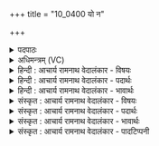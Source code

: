 +++
title = "10_0400 यो न"

+++
<details><summary>पदपाठः</summary>

यः꣢। नः꣢। इद꣡मि꣢दम्। इ꣣द꣢म्। इ꣣दम्। पुरा꣢। प्र। व꣡स्यः꣢꣯। आ꣣नि꣡नाय꣢। आ꣣। निना꣡य꣢। तम्। उ꣣। वः। स्तुषे। स꣡खा꣢꣯यः। स। खा꣣यः। इ꣡न्द्र꣢꣯म्। ऊ꣣त꣡ये꣢। ४००।
</details>

<details><summary>अधिमन्त्रम् (VC)</summary>

- इन्द्रः
- सौभरि: काण्व:
- ककुप्
- ऋषभः
- ऐन्द्रं काण्डम्
</details>

<details><summary>हिन्दी : आचार्य रामनाथ वेदालंकार - विषयः</summary>

अगले मन्त्र में परमेश्वर की दानशीलता का वर्णन है।
</details>

<details><summary>हिन्दी : आचार्य रामनाथ वेदालंकार - पदार्थः</summary>

पदार्थान्वय -  (यः) जो इन्द्र जगदीश्वर (पुरा) पहले, सृष्टि के आदि में (इदम्-इदम्) इस सब अग्नि, सूर्य, वायु, विद्युत्, बादल, नदी, सागर, चाँदी, सोना आदि (वस्यः) अतिशय निवासक पदार्थ-समूह को (नः) हमारे-तुम्हारे लिए (आ निनाय) लाया था, (तम् उ) उसी (इन्द्रम्) जगदीश्वर की, हे (सखायः) मित्रो ! मैं (वः) तुम्हारी और अपनी (ऊतये) रक्षा के लिए (स्तुषे) स्तुति करता हूँ ॥२॥
</details>

<details><summary>हिन्दी : आचार्य रामनाथ वेदालंकार - भावार्थः</summary>

भावार्थ -  अनेक बहुमूल्य पदार्थ निःशुल्क ही सबको देनेवाले ब्रह्माण्ड के अधिपति परमेश्वर की सबको कृतज्ञतापूर्वक आराधना करनी चाहिए ॥२॥
</details>

<details><summary>संस्कृत : आचार्य रामनाथ वेदालंकार - विषयः</summary>

अथ परमेश्वरस्य दानशीलत्वं प्रतिपादयति।
</details>

<details><summary>संस्कृत : आचार्य रामनाथ वेदालंकार - पदार्थः</summary>

पदार्थान्वय -  (यः) इन्द्रनामा जगदीश्वरः (पुरा) पूर्वं सृष्ट्यादौ (इदम्-इदम्) सर्वमेतद् अग्निसूर्यवायुविद्युत्पर्जन्यसरित्सागररजतहिरण्यादिकम् (वस्यः) वसीयः निवासकतरं वस्तुजातम्। वसु प्रातिपदिकाद् अतिशायने ईयसुनि छान्दस ईकारलोपः। (नः) अस्मभ्यं युष्मभ्यं च (प्र आनिनाय) प्रकर्षेण आनीतवान्। अत्र यद्वृत्तत्वान्निघाताभावः। (तम् उ) तमेव (इन्द्रम्) जगदीश्वरम्, हे (सखायः) सुहृदः ! अहम् (वः) युष्माकम् अस्माकं च (ऊतये) रक्षायै (स्तुषे) स्तौमि। ष्टुञ् धातोर्लेटि उत्तमैकवचने रूपमिदम् ॥२॥
</details>

<details><summary>संस्कृत : आचार्य रामनाथ वेदालंकार - भावार्थः</summary>

भावार्थ -  अनेकेषां महार्घाणां पदार्थानां निःशुल्कमेव सर्वेभ्यः प्रदाता ब्रह्माण्डाधिपः परमेश्वरः सर्वैः कृतज्ञतयाऽऽराधनीयः ॥२॥
</details>

<details><summary>संस्कृत : आचार्य रामनाथ वेदालंकार - पादटिप्पनी</summary>

टिप्पनी -   १. ऋ० ८।२१।९ ‘व स्तुषे’ इत्यत्र ‘वः स्तुषे’ इति पाठः। अथ० २०।१४।३; ६२।३
</details>